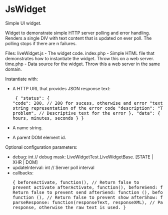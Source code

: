 # JsWidget

Simple UI widget.

Widget to demonstrate simple HTTP server polling and error handling. Renders a single DIV with text content that is updated on ever poll.  The polling stops if there are n failures.

Files:
  liveWidget.js - The widget code.
  index.php - Simple HTML file that demonstrates how to instantiate the widget. Throw this on a web server.
  time.php - Data source for the widget.  Throw this a web server in the same domain.

Instantiate with:

* A HTTP URL that provides JSON response text: <pre> {
  "status": {
    "code": 200,                          // 200 for sucess, otherwise and error
    "text": "error",                      // string representation of the error code
    "description": "There was a problem", // Descriptive text for the error
  },
  "data": {
    "00:00:00"                            // hours, minutes, seconds
  }
} </pre>

* A name string.
* A parent DOM element id.


Optional configuration parameters:
* debug: int                            // debug mask: LiveWidgetTest.LiveWidgetBase. [STATE | XHR | DOM]
* updateInterval: int                   // Server poll interval
* callbacks: <pre>{
    beforeActivate, function(),         // Return false to prevent activate
    afterActivate, function(),
    beforeSend: function (),            // Return false to prevent send
    afterSend: function (),
    beforeShow: function (),            // Return false to prevent show
    afterShow: function (),
    parseResponse: function(responseText, responseXML), // Parse the server response, otherwise the raw text is used.
  }</pre>

